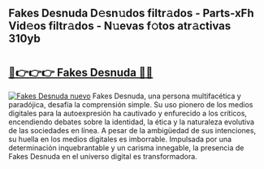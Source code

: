 ## Fakes Desnuda D𝚎sn𝚞dos filtr𝚊dos - Parts-xFh Vid𝚎os filtr𝚊dos - N𝚞evas f𝚘tos atr𝚊ctivas 310yb

# <h2><a href="http://mb1wf5.tromn.icu/?c=Fakes+Desnuda">🔗👉👉👉 Fakes Desnuda 🔗🔗</a></h2>

[![Fakes Desnuda nuevo](https://i.imgur.com/pEAQMta.gif)](http://mb1wf5.tromn.icu/?c=Fakes+Desnuda)
Fakes Desnuda, una persona multifacética y paradójica, desafía la comprensión simple. Su uso pionero de los medios digitales para la autoexpresión ha cautivado y enfurecido a los críticos, encendiendo debates sobre la identidad, la ética y la naturaleza evolutiva de las sociedades en línea. A pesar de la ambigüedad de sus intenciones, su huella en los medios digitales es imborrable. Impulsada por una determinación inquebrantable y un carisma innegable, la presencia de Fakes Desnuda en el universo digital es transformadora.
